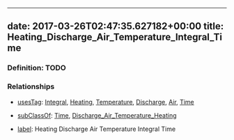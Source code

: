 
---
date: 2017-03-26T02:47:35.627182+00:00
title: Heating_Discharge_Air_Temperature_Integral_Time
---
### Definition: TODO

### Relationships

* [usesTag](https://brickschema.org/schema/1.0/BrickFrame#usesTag): [Integral](https://brickschema.org/schema/1.0/BrickTag#Integral), [Heating](https://brickschema.org/schema/1.0/BrickTag#Heating), [Temperature](https://brickschema.org/schema/1.0/BrickTag#Temperature), [Discharge](https://brickschema.org/schema/1.0/BrickTag#Discharge), [Air](https://brickschema.org/schema/1.0/BrickTag#Air), [Time](https://brickschema.org/schema/1.0/BrickTag#Time)

* [subClassOf](http://www.w3.org/2000/01/rdf-schema#subClassOf): [Time](https://brickschema.org/schema/1.0/Brick#Time), [Discharge_Air_Temperature_Heating](https://brickschema.org/schema/1.0/Brick#Discharge_Air_Temperature_Heating)

* [label](http://www.w3.org/2000/01/rdf-schema#label): Heating Discharge Air Temperature Integral Time
